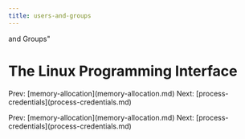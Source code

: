 ```yaml
---
title: users-and-groups
---
```


and Groups\"

# The Linux Programming Interface

Prev: \[memory-allocation](memory-allocation.md)
Next:
\[process-credentials](process-credentials.md)

Prev: \[memory-allocation](memory-allocation.md)
Next:
\[process-credentials](process-credentials.md)
